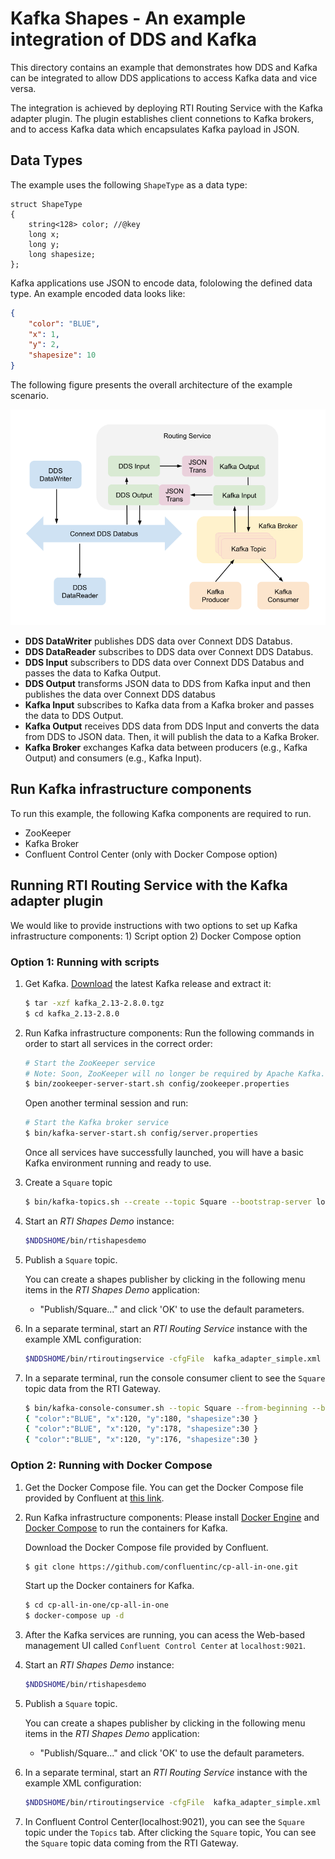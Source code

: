# Kafka Shapes - An example integration of DDS and Kafka
This directory contains an example that demonstrates how DDS and Kafka can be integrated to allow DDS applications to access Kafka data and vice versa.

The integration is achieved by deploying RTI Routing Service with the Kafka adapter plugin. The plugin establishes client connetions to Kafka brokers, and to access Kafka data which encapsulates Kafka payload in JSON. 

## Data Types
The example uses the following `ShapeType` as a data type:
```idl
struct ShapeType
{
    string<128> color; //@key
    long x;
    long y;
    long shapesize;
};
```

Kafka applications use JSON to encode data, fololowing the defined data type. An example encoded data looks like:
```json
{
    "color": "BLUE",
    "x": 1,
    "y": 2,
    "shapesize": 10
}
```

The following figure presents the overall architecture of the example scenario. 

![Example Scenario Architecture](example_arch.png "Example Scenario Architecture")

- **DDS DataWriter** publishes DDS data over Connext DDS Databus.
- **DDS DataReader** subscribes to DDS data over Connext DDS Databus. 
- **DDS Input** subscribers to DDS data over Connext DDS Databus and passes the data to Kafka Output.
- **DDS Output** transforms JSON data to DDS from Kafka input and then publishes the data over Connext DDS databus 
- **Kafka Input** subscribes to Kafka data from a Kafka broker and passes the data to DDS Output. 
- **Kafka Output** receives DDS data from DDS Input and converts the data from DDS to JSON data. Then, it will publish the data to a Kafka Broker. 
- **Kafka Broker** exchanges Kafka data between producers (e.g., Kafka Output) and consumers (e.g., Kafka Input). 

## Run Kafka infrastructure components
To run this example, the following Kafka components are required to run. 
- ZooKeeper
- Kafka Broker
- Confluent Control Center (only with Docker Compose option)

## Running RTI Routing Service with the Kafka adapter plugin
We would like to provide instructions with two options to set up Kafka infrastructure components: 1) Script option 2) Docker Compose option 

### Option 1: Running with scripts
1. Get Kafka.
   [Download](https://kafka.apache.org/quickstart) the latest Kafka release and extract it:
    ```sh
    $ tar -xzf kafka_2.13-2.8.0.tgz
    $ cd kafka_2.13-2.8.0

    ```

2. Run Kafka infrastructure components:
   Run the following commands in order to start all services in the correct order:
    ```sh
    # Start the ZooKeeper service
    # Note: Soon, ZooKeeper will no longer be required by Apache Kafka.
    $ bin/zookeeper-server-start.sh config/zookeeper.properties
    ```

   Open another terminal session and run:
    ```sh
    # Start the Kafka broker service
    $ bin/kafka-server-start.sh config/server.properties
    ```
    Once all services have successfully launched, you will have a basic Kafka environment running and ready to use.

3. Create a `Square` topic
   ```sh
   $ bin/kafka-topics.sh --create --topic Square --bootstrap-server localhost:9092
   ```

4. Start an *RTI Shapes Demo* instance:

    ```sh
    $NDDSHOME/bin/rtishapesdemo
    ```

5. Publish a `Square` topic.

    You can create a shapes publisher by clicking in the following
    menu items in the *RTI Shapes Demo* application:

    - "Publish/Square..." and click 'OK' to use the default parameters.

6. In a separate terminal, start an *RTI Routing Service* instance with the example XML configuration:

    ```sh
    $NDDSHOME/bin/rtiroutingservice -cfgFile  kafka_adapter_simple.xml -cfgName dds_kafka_bridge
    ```

7. In a separate terminal, run the console consumer client to see the `Square` topic data from the RTI Gateway.
    ```sh
    $ bin/kafka-console-consumer.sh --topic Square --from-beginning --bootstrap-server localhost:9092
    { "color":"BLUE", "x":120, "y":180, "shapesize":30 } 
    { "color":"BLUE", "x":120, "y":178, "shapesize":30 } 
    { "color":"BLUE", "x":120, "y":176, "shapesize":30 } 

    ```

### Option 2: Running with Docker Compose

1. Get the Docker Compose file. 
   You can get the Docker Compose file provided by Confluent at [this link](https://github.com/confluentinc/cp-all-in-one/tree/6.2.0-post/cp-all-in-one).  

2. Run Kafka infrastructure components:
    Please install [Docker Engine](https://docs.docker.com/engine/install) and [Docker Compose](https://docs.docker.com/compose/install) to run the containers for Kafka. 

    Download the Docker Compose file provided by Confluent.
    ```sh
    $ git clone https://github.com/confluentinc/cp-all-in-one.git
    ```

    Start up the Docker containers for Kafka.

    ```sh
    $ cd cp-all-in-one/cp-all-in-one
    $ docker-compose up -d
    ```
3. After the Kafka services are running, you can acess the Web-based management UI called `Confluent Control Center` at `localhost:9021`.

4. Start an *RTI Shapes Demo* instance:

    ```sh
    $NDDSHOME/bin/rtishapesdemo
    ```

5. Publish a `Square` topic.

    You can create a shapes publisher by clicking in the following
    menu items in the *RTI Shapes Demo* application:

    - "Publish/Square..." and click 'OK' to use the default parameters.

6. In a separate terminal, start an *RTI Routing Service* instance with the example XML configuration:

    ```sh
    $NDDSHOME/bin/rtiroutingservice -cfgFile  kafka_adapter_simple.xml -cfgName dds_kafka_bridge
    ```

7. In Confluent Control Center(localhost:9021), you can see the `Square` topic under the `Topics` tab. After clicking the `Square` topic, You can see the `Square` topic data coming from the RTI Gateway.

